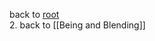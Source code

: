 back to [root](https://github.com/makikuri/nousmonkey/blob/Ancient-Philosophy/root.md)<br>
2. back to [[Being and Blending]]
